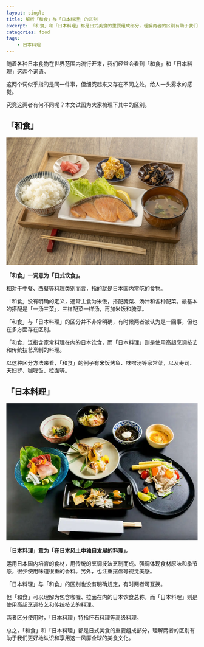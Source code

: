 ```yaml
---
layout: single
title: 解析「和食」与「日本料理」的区别
excerpt: 「和食」和「日本料理」都是日式美食的重要组成部分，理解两者的区别有助于我们更好地认识和享用这一风靡全球的美食文化。
categories: food
tags:
    - 日本料理
---
```



随着各种日本食物在世界范围内流行开来，我们经常会看到「和食」和「日本料理」这两个词语。

这两个词似乎指的是同一件事，但细究起来又存在不同之处，给人一头雾水的感觉。

究竟这两者有何不同呢？本文试图为大家梳理下其中的区别。

## 「和食」

![](/assets/images/food/washoku.jpeg)

**「和食」一词意为「日式饮食」。**

相对于中餐、西餐等料理类别而言，指的就是日本国内常吃的食物。

「和食」没有明确的定义，通常主食为米饭，搭配腌菜、汤汁和各种配菜。最基本的搭配是「一汤三菜」，三样配菜一样汤，再加米饭和腌菜。

「和食」与「日本料理」的区分并不非常明确，有时候两者被认为是一回事，但也在多方面存在区别。

「和食」泛指含家常料理在内的日本饮食，而「日本料理」则是使用高超烹调技艺和传统技艺烹制的料理。

以这种区分方法来看，「和食」的例子有米饭烤鱼、味噌汤等家常菜，以及寿司、天妇罗、咖喱饭、拉面等。

## 「日本料理」

![](/assets/images/food/nihonryori.webp)

**「日本料理」意为「在日本风土中独自发展的料理」。**

运用日本国内培育的食材，用传统的烹调技法烹制而成。强调体现食材原味和季节感，很少使用味道很重的香料。另外，也注重摆盘等视觉美感。

「日本料理」与「和食」的区别也没有明确规定，有时两者可互换。

但「和食」可以理解为包含咖喱、拉面在内的日本饮食总称，而「日本料理」则是使用高超烹调技艺和传统技艺的料理。

两者区分使用时，「日本料理」特指怀石料理等高级料理。

总之，「和食」和「日本料理」都是日式美食的重要组成部分，理解两者的区别有助于我们更好地认识和享用这一风靡全球的美食文化。